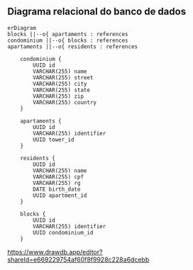 ## Diagrama relacional do banco de dados

```mermaid
erDiagram
blocks ||--o{ apartaments : references
condominium ||--o{ blocks : references
apartaments ||--o{ residents : references

	condominium {
		UUID id
		VARCHAR(255) name
		VARCHAR(255) street
		VARCHAR(255) city
		VARCHAR(255) state
		VARCHAR(255) zip
		VARCHAR(255) country
	}

	apartaments {
		UUID id
		VARCHAR(255) identifier
		UUID tower_id
	}

	residents {
		UUID id
		VARCHAR(255) name
		VARCHAR(255) cpf
		VARCHAR(255) rg
		DATE birth_date
		UUID apartment_id
	}

	blocks {
		UUID id
		VARCHAR(255) identifier
		UUID condominium_id
	}
```
https://www.drawdb.app/editor?shareId=e669229754af60f8f9928c228a6dcebb
